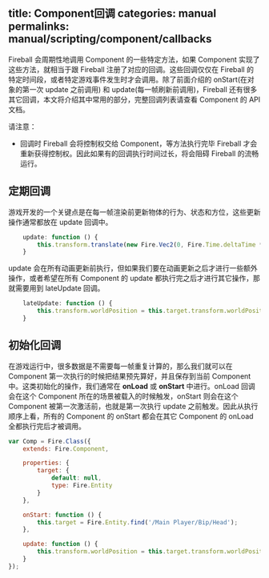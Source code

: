 title: Component回调
categories: manual
permalinks: manual/scripting/component/callbacks
---

Fireball 会周期性地调用 Component 的一些特定方法，如果 Component 实现了这些方法，就相当于跟 Fireball 注册了对应的回调。这些回调仅仅在 Fireball 的特定时间段，或者特定游戏事件发生时才会调用。除了前面介绍的 onStart(在对象的第一次 update 之前调用) 和 update(每一帧刷新前调用)，Fireball 还有很多其它回调，本文将介绍其中常用的部分，完整回调列表请查看 Component 的 API 文档。

请注意：
- 回调时 Fireball 会将控制权交给 Component，等方法执行完毕 Fireball 才会重新获得控制权。因此如果有的回调执行时间过长，将会阻碍 Fireball 的流畅运行。

## 定期回调

游戏开发的一个关键点是在每一帧渲染前更新物体的行为、状态和方位，这些更新操作通常都放在 update 回调中。

```js
    update: function () {
        this.transform.translate(new Fire.Vec2(0, Fire.Time.deltaTime * 40));
    }
```

update 会在所有动画更新前执行，但如果我们要在动画更新之后才进行一些额外操作，或者希望在所有 Component 的 update 都执行完之后才进行其它操作，那就需要用到 lateUpdate 回调。

```js
    lateUpdate: function () {
        this.transform.worldPosition = this.target.transform.worldPosition;
    }
```

## 初始化回调

在游戏运行中，很多数据是不需要每一帧重复计算的，那么我们就可以在 Component 第一次执行的时候把结果预先算好，并且保存到当前 Component 中。这类初始化的操作，我们通常在 **onLoad** 或 **onStart** 中进行。onLoad 回调会在这个 Component 所在的场景被载入的时候触发，onStart 则会在这个 Component 被第一次激活前，也就是第一次执行 update 之前触发。因此从执行顺序上看，所有的 Component 的 onStart 都会在其它 Component 的 onLoad 全都执行完后才被调用。

```js
var Comp = Fire.Class({
    extends: Fire.Component,

    properties: {
        target: {
            default: null,
            type: Fire.Entity
        }
    },

    onStart: function () {
        this.target = Fire.Entity.find('/Main Player/Bip/Head');
    },

    update: function () {
        this.transform.worldPosition = this.target.transform.worldPosition;
    }
});
```
